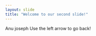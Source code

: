 ```yaml
---
layout: slide
title: "Welcome to our second slide!"
---
```

Anu joseph
Use the left arrow to go back!
